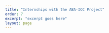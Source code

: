 ```yaml
---
title: "Internships with the ABA-ICC Project"
order: 7
excerpt: "excerpt goes here"
layout: page
---
```

